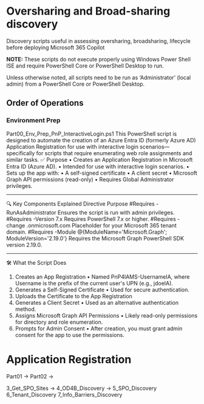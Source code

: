 # Oversharing and Broad-sharing discovery
Discovery scripts useful in assessing oversharing, broadsharing, lifecycle before deploying Microsoft 365 Copilot

**NOTE:** These scripts do not execute properly using Windows Power Shell ISE and require PowerShell Core or PowerShell Desktop to run.  

Unless otherwise noted, all scripts need to be run as ‘Administrator’ (local admin) from a PowerShell Core or PowerShell Desktop.

## Order of Operations
### Environment Prep  
Part00_Env_Prep_PnP_InteractiveLogin.ps1
This PowerShell script is designed to automate the creation of an Azure Entra ID (formerly Azure AD) Application Registration for use with interactive login scenarios—specifically for scripts that require enumerating web role assignments and similar tasks.
✅ Purpose
•	Creates an Application Registration in Microsoft Entra ID (Azure AD).
•	Intended for use with interactive login scenarios.
•	Sets up the app with:
•	A self-signed certificate
•	A client secret
•	Microsoft Graph API permissions (read-only)
•	Requires Global Administrator privileges.
________________________________________
🔍 Key Components Explained
Directive	Purpose
#Requires -RunAsAdministrator	Ensures the script is run with admin privileges.
#Requires -Version 7.x	Requires PowerShell 7.x or higher.
#Requires - change <insert-tenant-name>.onmicrosoft.com	Placeholder for your Microsoft 365 tenant domain.
#Requires -Module @{ModuleName='Microsoft.Graph'; ModuleVersion='2.19.0'}	Requires the Microsoft Graph PowerShell SDK version 2.19.0.
________________________________________
🛠️ What the Script Does
1.	Creates an App Registration
•	Named PnP4IAMS-UsernameIA, where Username is the prefix of the current user's UPN (e.g., jdoeIA).
2.	Generates a Self-Signed Certificate
•	Used for secure authentication.
3.	Uploads the Certificate to the App Registration
4.	Generates a Client Secret
•	Used as an alternative authentication method.
5.	Assigns Microsoft Graph API Permissions
•	Likely read-only permissions for directory and role enumeration.
6.	Prompts for Admin Consent
•	After creation, you must grant admin consent for the app to use the permissions.



# Application Registration
Part01 -> Part02 -> 

3_Get_SPO_Sites -> 4_OD4B_Discovery -> 5_SPO_Discovery 6_Tenant_Discovery  7_Info_Barriers_Discovery


